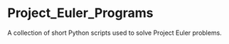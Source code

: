 # Project_Euler_Programs
A collection of short Python scripts used to solve Project Euler problems.
